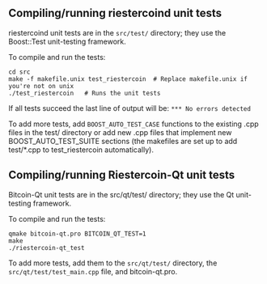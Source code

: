 Compiling/running riestercoind unit tests
------------------------------------

riestercoind unit tests are in the `src/test/` directory; they
use the Boost::Test unit-testing framework.

To compile and run the tests:

	cd src
	make -f makefile.unix test_riestercoin  # Replace makefile.unix if you're not on unix
	./test_riestercoin   # Runs the unit tests

If all tests succeed the last line of output will be:
`*** No errors detected`

To add more tests, add `BOOST_AUTO_TEST_CASE` functions to the existing
.cpp files in the test/ directory or add new .cpp files that
implement new BOOST_AUTO_TEST_SUITE sections (the makefiles are
set up to add test/*.cpp to test_riestercoin automatically).


Compiling/running Riestercoin-Qt unit tests
---------------------------------------

Bitcoin-Qt unit tests are in the src/qt/test/ directory; they
use the Qt unit-testing framework.

To compile and run the tests:

	qmake bitcoin-qt.pro BITCOIN_QT_TEST=1
	make
	./riestercoin-qt_test

To add more tests, add them to the `src/qt/test/` directory,
the `src/qt/test/test_main.cpp` file, and bitcoin-qt.pro.

